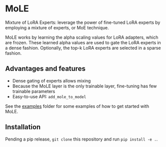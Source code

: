 # MoLE
Mixture of LoRA Experts: leverage the power of fine-tuned LoRA experts by employing a mixture of experts, or MoE technique.

MoLE works by learning the alpha scaling values for LoRA adapters, which are frozen. These learned alpha values are used to
gate the LoRA experts in a dense fashion. Optionally, the top-k LoRA experts are selected in a sparse fashion.

## Advantages and features
- Dense gating of experts allows mixing
- Because the MoLE layer is the only trainable layer, fine-tuning has few trainable parameters
- Easy-to-use API: `add_mole_to_model`

See the [examples](examples) folder for some examples of how to get started with MoLE.

## Installation
Pending a pip release, `git clone` this repository and run `pip install -e .`.
